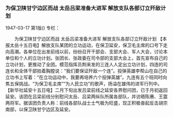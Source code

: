 ### 为保卫陕甘宁边区而战  太岳吕梁准备大进军  解放支队各部订立歼敌计划

1947-03-17
第1版()
专栏：

　　为保卫陕甘宁边区而战
    太岳吕梁准备大进军
    解放支队各部订立歼敌计划
    【本报太岳十五日电】解放支队某团的立功运动，在保卫延安，保卫毛主席的口号下走向高潮。各单位在出发前线以前，纷纷召开干部会、支部大会、军人大会，讨论本单位和个人的立功计划。张团长、张政委在司令部的支部大会上，首先宣布自己的立功计划，更推动了全团。模范指挥员荆来发的三连人人定出立功计划，四连的司连长和全体干部拍着胸膛说：“我们要保证歼敌一个连”。投弹英雄李帮山在自己的立功书上写着：“在立功运动中，我要再培养六个投弹英雄”。九连有五个班同时向焦五保挑战。“为保卫毛主席”“为人民立功”的歌声，扬溢在雄伟的进军行列中。
    【新华社延安十五日电】二月下旬出发吕梁前线之延安各界慰问团，已于月初返回延安。该团在吕梁前线分别慰问太岳、吕梁两纵队所属各部队，并访晤陈赓、王震两将军。据该团负责人称：前线各部队战士士气极为旺盛，现正积极奋起反击胡宗南部，以保卫陕甘宁边区及延安。
